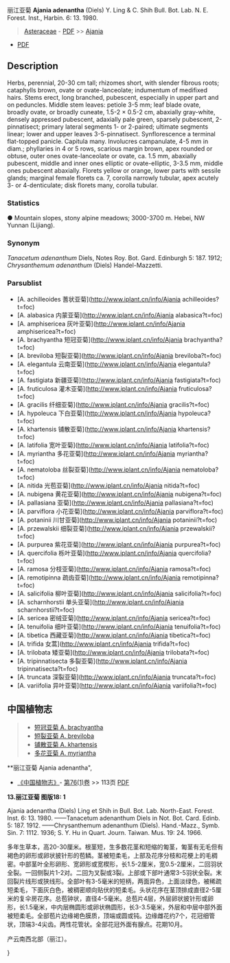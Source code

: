 丽江亚菊 **Ajania adenantha** (Diels) Y. Ling & C. Shih Bull. Bot. Lab. N. E. Forest. Inst., Harbin. 6: 13. 1980.

> [Asteraceae](http://www.iplant.cn/info/Asteraceae?t=foc) - [PDF](http://www.iplant.cn/foc/pdf/Asteraceae.pdf) >> [Ajania](http://www.iplant.cn/info/Ajania?t=foc)
 - [PDF](http://www.iplant.cn/foc/pdf/Ajania.pdf)

## Description

Herbs, perennial, 20-30 cm tall; rhizomes short, with slender fibrous roots; cataphylls brown, ovate or ovate-lanceolate; indumentum of medifixed hairs. Stems erect, long branched, pubescent, especially in upper part and on peduncles. Middle stem leaves: petiole 3-5 mm; leaf blade ovate, broadly ovate, or broadly cuneate, 1.5-2 × 0.5-2 cm, abaxially gray-white, densely appressed pubescent, adaxially pale green, sparsely pubescent, 2-pinnatisect; primary lateral segments 1- or 2-paired; ultimate segments linear; lower and upper leaves 3-5-pinnatisect. Synflorescence a terminal flat-topped panicle. Capitula many. Involucres campanulate, 4-5 mm in diam.; phyllaries in 4 or 5 rows, scarious margin brown, apex rounded or obtuse, outer ones ovate-lanceolate or ovate, ca. 1.5 mm, abaxially pubescent, middle and inner ones elliptic or ovate-elliptic, 3-3.5 mm, middle ones pubescent abaxially. Florets yellow or orange, lower parts with sessile glands; marginal female florets ca. 7, corolla narrowly tubular, apex acutely 3- or 4-denticulate; disk florets many, corolla tubular.

### Statistics
● Mountain slopes, stony alpine meadows; 3000-3700 m. Hebei, NW Yunnan (Lijiang).

### Synonym
*Tanacetum adenanthum* Diels, Notes Roy. Bot. Gard. Edinburgh 5: 187. 1912; *Chrysanthemum adenanthum* (Diels) Handel-Mazzetti.

### Parsublist

* [A.  achilleoides  蓍状亚菊](http://www.iplant.cn/info/Ajania achilleoides?t=foc)
* [A.  alabasica  内蒙亚菊](http://www.iplant.cn/info/Ajania alabasica?t=foc)
* [A.  amphisericea  灰叶亚菊](http://www.iplant.cn/info/Ajania amphisericea?t=foc)
* [A.  brachyantha  短冠亚菊](http://www.iplant.cn/info/Ajania brachyantha?t=foc)
* [A.  breviloba  短裂亚菊](http://www.iplant.cn/info/Ajania breviloba?t=foc)
* [A.  elegantula  云南亚菊](http://www.iplant.cn/info/Ajania elegantula?t=foc)
* [A.  fastigiata  新疆亚菊](http://www.iplant.cn/info/Ajania fastigiata?t=foc)
* [A.  fruticulosa  灌木亚菊](http://www.iplant.cn/info/Ajania fruticulosa?t=foc)
* [A.  gracilis  纤细亚菊](http://www.iplant.cn/info/Ajania gracilis?t=foc)
* [A.  hypoleuca  下白亚菊](http://www.iplant.cn/info/Ajania hypoleuca?t=foc)
* [A.  khartensis  铺散亚菊](http://www.iplant.cn/info/Ajania khartensis?t=foc)
* [A.  latifolia  宽叶亚菊](http://www.iplant.cn/info/Ajania latifolia?t=foc)
* [A.  myriantha  多花亚菊](http://www.iplant.cn/info/Ajania myriantha?t=foc)
* [A.  nematoloba  丝裂亚菊](http://www.iplant.cn/info/Ajania nematoloba?t=foc)
* [A.  nitida  光苞亚菊](http://www.iplant.cn/info/Ajania nitida?t=foc)
* [A.  nubigena  黄花亚菊](http://www.iplant.cn/info/Ajania nubigena?t=foc)
* [A.  pallasiana  亚菊](http://www.iplant.cn/info/Ajania pallasiana?t=foc)
* [A.  parviflora  小花亚菊](http://www.iplant.cn/info/Ajania parviflora?t=foc)
* [A.  potaninii  川甘亚菊](http://www.iplant.cn/info/Ajania potaninii?t=foc)
* [A.  przewalskii  细裂亚菊](http://www.iplant.cn/info/Ajania przewalskii?t=foc)
* [A.  purpurea  紫花亚菊](http://www.iplant.cn/info/Ajania purpurea?t=foc)
* [A.  quercifolia  栎叶亚菊](http://www.iplant.cn/info/Ajania quercifolia?t=foc)
* [A.  ramosa  分枝亚菊](http://www.iplant.cn/info/Ajania ramosa?t=foc)
* [A.  remotipinna  疏齿亚菊](http://www.iplant.cn/info/Ajania remotipinna?t=foc)
* [A.  salicifolia  柳叶亚菊](http://www.iplant.cn/info/Ajania salicifolia?t=foc)
* [A.  scharnhorstii  单头亚菊](http://www.iplant.cn/info/Ajania scharnhorstii?t=foc)
* [A.  sericea  密绒亚菊](http://www.iplant.cn/info/Ajania sericea?t=foc)
* [A.  tenuifolia  细叶亚菊](http://www.iplant.cn/info/Ajania tenuifolia?t=foc)
* [A.  tibetica  西藏亚菊](http://www.iplant.cn/info/Ajania tibetica?t=foc)
* [A.  trifida  女蒿](http://www.iplant.cn/info/Ajania trifida?t=foc)
* [A.  trilobata  矮亚菊](http://www.iplant.cn/info/Ajania trilobata?t=foc)
* [A.  tripinnatisecta  多裂亚菊](http://www.iplant.cn/info/Ajania tripinnatisecta?t=foc)
* [A.  truncata  深裂亚菊](http://www.iplant.cn/info/Ajania truncata?t=foc)
* [A.  variifolia  异叶亚菊](http://www.iplant.cn/info/Ajania variifolia?t=foc)

## 中国植物志

> * [短冠亚菊  A.  brachyantha](Ajania-brachyantha-短冠亚菊.md)
> * [短裂亚菊  A.  breviloba](Ajania-breviloba-短裂亚菊.md)
> * [铺散亚菊  A.  khartensis](Ajania-khartensis-铺散亚菊.md)
> * [多花亚菊  A.  myriantha](Ajania-myriantha-多花亚菊.md)

**丽江亚菊 Ajania adenantha",

* [《中国植物志》](http://www.iplant.cn/frps)- [第76(1)卷](http://www.iplant.cn/frps/vol/76(1)) >> 113页 [PDF](http://www.iplant.cn/frps/pdf/76(1)/113a.PDF)

**13.丽江亚菊 图版18: 1**

Ajania adenantha (Diels) Ling et Shih in Bull. Bot. Lab. North-East. Forest. Inst. 6: 13. 1980. ——Tanacetum adenanthum Diels in Not. Bot. Card. Edinb. 5: 187. 1912. ——Chrysanthemum adenanthum (Diels). Hand.-Mazz., Symb. Sin. 7: 1112. 1936; S. Y. Hu in Quart. Journ. Taiwan. Mus. 19: 24. 1966.

多年生草本，高20-30厘米。根茎短，生多数花茎和短缩的匍茎，匍茎有无毛但有褐色的卵形或卵状披针形的苞鳞。茎被短柔毛，上部及花序分枝和花梗上的毛稠密。中部茎叶全形卵形、宽卵形或宽楔形，长1.5-2厘米，宽0.5-2厘米，二回羽状全裂。一回侧裂片1-2对。二回为叉裂或3裂。上部或下部叶通常3-5羽状全裂。末回裂片线形或狭线形。全部叶有3-5毫米的短柄，两面异色，上面淡绿色，被稀疏短柔毛，下面灰白色，被稠密顺向贴伏的短柔毛。头状花序在茎顶排成直径2-5厘米的复伞房花序。总苞钟状，直径4-5毫米。总苞片4层，外层卵状披针形或卵形，长1.5毫米，中内层椭圆形或卵状椭圆形，长3-3.5毫米，外层和中层中部外面被短柔毛。全部苞片边缘褐色膜质，顶端或圆或钝。边缘雌花约7个，花冠细管状，顶端3-4尖齿。两性花管状。全部花冠外面有腺点。花期10月。

产云南西北部（丽江）。

}